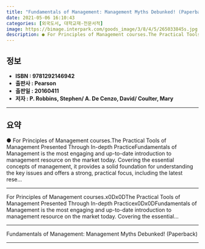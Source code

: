 ```yaml
---
title: "Fundamentals of Management: Management Myths Debunked! (Paperback)"
date: 2021-05-06 16:10:43
categories: [외국도서, 대학교재-전문서적]
image: https://bimage.interpark.com/goods_image/3/8/4/5/265033845s.jpg
description: ● For Principles of Management courses.The Practical Tools of Management Presented Through In-depth PracticeFundamentals of Management is the most engaging and
---
```


## **정보**

- **ISBN : 9781292146942**
- **출판사 : Pearson**
- **출판일 : 20160411**
- **저자 : P. Robbins, Stephen/ A. De Cenzo, David/ Coulter, Mary**

------



## **요약**

●  For Principles of Management courses.The Practical Tools of Management Presented Through In-depth PracticeFundamentals of Management is the most engaging and up-to-date introduction to management resource on the market today. Covering the essential concepts of management, it provides a solid foundation for understanding the key issues and offers a strong, practical focus, including the latest rese...

------

For Principles of Management courses.x0Dx0DThe Practical Tools of Management Presented Through In-depth Practicex0Dx0DFundamentals of Management is the most engaging and up-to-date introduction to management resource on the market today. Covering the essential... 

------


Fundamentals of Management: Management Myths Debunked! (Paperback) 

------



